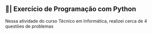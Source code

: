 ## 📑| Exercício de Programação com Python

  Nessa atividade do curso Técnico em Informática, realizei cerca de 4 questões de problemas 
  

